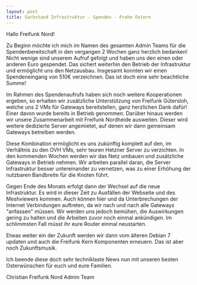 ```yaml
---
layout: post
title: Sachstand Infrastruktur - Spenden - Frohe Ostern
---
```

Hallo Freifunk Nord!

Zu Beginn möchte ich mich im Namen des gesamten Admin Teams für die Spendenbereitschaft in den vergangen 2 Wochen ganz herzlich bedanken! Nicht wenige sind unserem Aufruf gefolgt und haben uns den einen oder anderen Euro gespendet. Das sichert weiterhin den Betrieb der Infrastruktur und ermöglicht uns den Netzausbau. Insgesamt konnten wir einen Spendeneingang von 510€ verzeichnen. Das ist doch eine sehr beachtliche Summe!

Im Rahmen des Spendenaufrufs haben sich noch weitere Kooperationen ergeben, so erhalten wir zusätzliche Unterstützung von Freifunk Gütersloh, welche uns 2 VMs für Gateways bereitstellen, ganz herzlichen Dank dafür! Einer davon wurde bereits in Betrieb genommen. Darüber hinaus werden wir unsere Zusammenarbeit mit Freifunk Nordheide ausweiten. Dieser wird weitere dedizierte Server angemietet, auf denen wir dann gemeinsam Gateways betreiben werden.

Diese Kombination ermöglicht es uns zukünftig komplett auf den, im Verhältnis zu den OVH VMs, sehr teuren Hetzner Server zu verzichten. In den kommenden Wochen werden wir das Netz umbauen und zusätzliche Gateways in Betrieb nehmen. Wir arbeiten parallel daran, die Server Infrastruktur besser untereinander zu vernetzen, was zu einer Erhöhung der nutzbaren Bandbreite für die Knoten führt. 

Gegen Ende des Monats erfolgt dann der Wechsel auf die neue Infrastruktur. Es wird in dieser Zeit zu Ausfällen der Webseite und des Meshviewers kommen. Auch können hier und da Unterbrechungen der Internet Verbindungen auftreten, da wir nach und nach alle Gateways "anfassen" müssen. Wir werden uns jedoch bemühen, die Auswirkungen gering zu halten und die Arbeiten zuvor noch einmal ankündigen. Im schlimmsten Fall müsst ihr eure Router einmal neustarten.

Etwas weiter ein der Zukunft werden wir dann vom älteren Debian 7 updaten und auch die Freifunk Kern Komponenten erneuern. Das ist aber noch Zukunftsmusik.

Ich beende diese doch sehr techniklaste News nun mit unseren besten Osterwünschen für euch und eure Familien.

Christian 
Freifunk Nord Admin Team
